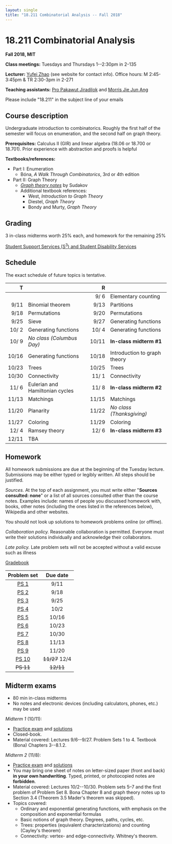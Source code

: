```yaml
---
layout: single
title: "18.211 Combinatorial Analysis -- Fall 2018"
---
```


18.211 Combinatorial Analysis
===============================================

**Fall 2018, MIT**

**Class meetings:** Tuesdays and Thursdays 1--2:30pm in 2-135

**Lecturer:** [Yufei Zhao](http://yufeizhao.com) (see website for contact info). Office hours: M 2:45-3:45pm & TR 2:30-3pm in 2-271

**Teaching assistants:** [Pro Pakawut Jiradilok](https://math.mit.edu/directory/profile.php?pid=2031) and [Morris Jie Jun Ang](https://math.mit.edu/directory/profile.php?pid=2025)

Please include "18.211" in the subject line of your emails

## Course description

Undergraduate introduction to combinatorics. Roughly the first half of the semester will focus on enumeration, and the second half on graph theory.

**Prerequisites:** Calculus II (GIR) and linear algebra (18.06 or 18.700 or 18.701). Prior experience with abstraction and proofs is helpful

**Textbooks/references:**
* Part I: Enumeration
  * Bóna, _A Walk Through Combinatorics_, 3rd or 4th edition
* Part II: Graph Theory
  * [_Graph theory notes_](graph_theory_notes.pdf) by Sudakov
  * Additional textbook references:
    * West, _Introduction to Graph Theory_
    * Diestel, _Graph Theory_
    * Bondy and Murty, _Graph Theory_


## Grading

3 in-class midterms worth 25% each, and homework for the remaining 25%

[Student Support Services (S<sup>3</sup>) and Student Disability Services](s3)

## Schedule

The exact schedule of future topics is tentative.

| T      |                          | R    |                           |
| --:|--|--:|--|
| | | 9/ 6  | Elementary counting
| 9/11   | Binomial theorem         | 9/13 | Partitions
|   9/18 | Permutations               | 9/20 | Permutations
|   9/25 | Sieve             | 9/27 | Generating functions
|  10/ 2 | Generating functions     | 10/ 4 | Generating functions
|  10/ 9 | _No class (Columbus Day)_ | 10/11 | **In-class midterm #1**
|  10/16 | Generating functions  | 10/18 | Introduction to graph theory
|  10/23 | Trees | 10/25 | Trees
|  10/30 | Connectivity          | 11/ 1 | Connectivity
|  11/ 6 | Eulerian and Hamiltonian cycles  | 11/ 8 | **In-class midterm #2**
|  11/13 | Matchings             | 11/15 | Matchings
|  11/20 | Planarity             | 11/22 | _No class (Thanksgiving)_
|  11/27 | Coloring              | 11/29 | Coloring
|  12/ 4 | Ramsey theory         | 12/ 6 | **In-class midterm #3**
|  12/11 | TBA

## Homework


All homework submissions are due at the beginning of the Tuesday lecture. Submissions may be either typed or legibly written. All steps should be justified.

_Sources._ At the top of each assignment, you must write either "**Sources consulted: none**" or a list of all sources consulted other than the course notes. Examples include: names of people you discussed homework with, books, other notes (including the ones listed in the references below), Wikipedia and other websites.

You should not look up solutions to homework problems online (or offline).

_Collaboration policy._ Reasonable collaboration is permitted. Everyone must write their solutions individually and acknowledge their collaborators.

_Late policy._ Late problem sets will not be accepted without a valid excuse such as illness


[Gradebook](http://stellar.mit.edu/S/course/18/fa18/18.211/)

| Problem set | Due date |
|:---------------:|:-----------:|
| [PS 1](ps1.pdf) | 9/11 |
| [PS 2](ps2.pdf) | 9/18 |
| [PS 3](ps3.pdf) | 9/25 |
| [PS 4](ps4.pdf) | 10/2 |
| [PS 5](ps5.pdf) | 10/16 |
| [PS 6](ps6.pdf) | 10/23 |
| [PS 7](ps7.pdf) | 10/30 |
| [PS 8](ps8.pdf) | 11/13 |
| [PS 9](ps9.pdf) | 11/20 |
| [PS 10](ps10.pdf) | ~~11/27~~ 12/4 |
| ~~PS 11~~ | ~~12/11~~ |

## Midterm exams

* 80 min in-class midterms
* No notes and electronic devices (including calculators, phones, etc.) may be used

*Midterm 1* (10/11):

* [Practice exam](exam1practice.pdf) and [solutions](exam1practice_sol.pdf)
* Closed-book.
* Material covered: Lectures 9/6--9/27. Problem Sets 1 to 4. Textbook (Bona) Chapters 3--8.1.2.

*Midterm 2* (11/8):

* [Practice exam](exam2practice.pdf) and [solutions](exam2practice_sol.pdf)
* You may bring one sheet of notes on letter-sized paper (front and back) **in your own handwriting**. Typed, printed, or photocopied notes are **forbidden**.
* Material covered: Lectures 10/2--10/30.
Problem sets 5–7 and the first problem of Problem Set 8. Bona Chapter 8 and graph theory notes up to Section 3.4 (Theorem 3.5 Mader's theorem was skipped).
* Topics covered:
  * Ordinary and exponential generating functions, with emphasis on the composition and exponential formulas
  * Basic notions of graph theory. Degrees, paths, cycles, etc.
  * Trees: properties (equivalent characterizations) and counting (Cayley's theorem)
  * Connectivity: vertex- and edge-connectivity. Whitney's theorem.
